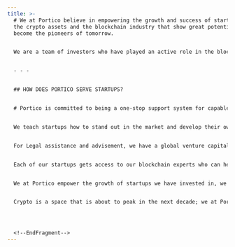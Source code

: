 ```yaml
---
title: >-
  # We at Portico believe in empowering the growth and success of startups in
  the crypto assets and the blockchain industry that show great potential to
  become the pioneers of tomorrow.


  We are a team of investors who have played an active role in the blockchain space over the better half of the last decade. We formed Portico ventures with a vision. That vision was to prepare founders of startups in the crypto industry for the challenges they will face building their business in an ever-changing market.


  - - -


  ## HOW DOES PORTICO SERVE STARTUPS?


  # Portico is committed to being a one-stop support system for capable cryptoassets and blockchain development startups. With a dedicated team full of experienced players in the industry, we are every crypto startup’s dream investors.


  We teach startups how to stand out in the market and develop their own identity.Our technical team consists of a professional solidity auditor and advisor who has won the prestigious Binance API competition. We also have a professional substrate and Polkadot developer on board who can advice, consult, audit and review startups and their business model to provide valuable feedback for their business.


  For Legal assistance and advisement, we have a global venture capital lawyer who has worked for top tier crypto hedge funds and venture capitalists and can provide tax advice with ease.


  Each of our startups gets access to our blockchain experts who can help them build on traditional finance concepts on blockchain such as interest rate swaps, credit default swaps, and derivatives and help further understand the dynamics of institutional and retail investors, governance models, NFTs and market sentiment, tokenomics and DeFi concepts, specifically: farming, emission rates and balancing. With a solid foundation of these, we allow startups to work on their initial idea and transform it into a business that is ready for the market.


  We at Portico empower the growth of startups we have invested in, we assess if a startup fits in with the market and help them finesse their development processes. Most importantly, we give every one of our startups' access to our extensive network in the industry allowing them to connect with portfolio companies, market makers, and notable founders/ investors.


  Crypto is a space that is about to peak in the next decade; we at Portico are helping the industry achieve that. We at Portico pave the way for the future of crypto and take it to the next level with one startup at a time.




  <!--EndFragment-->
---
```


